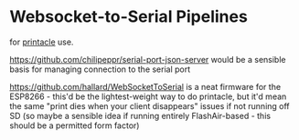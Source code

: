 # Websocket-to-Serial Pipelines

for [printacle](v62a9-2ccas-m5a21-pppj8-966e8) use.

https://github.com/chilipeppr/serial-port-json-server would be a sensible basis for managing connection to the serial port

https://github.com/hallard/WebSocketToSerial is a neat firmware for the ESP8266 - this'd be the lightest-weight way to do printacle, but it'd mean the same "print dies when your client disappears" issues if not running off SD (so maybe a sensible idea if running entirely FlashAir-based - this should be a permitted form factor)
